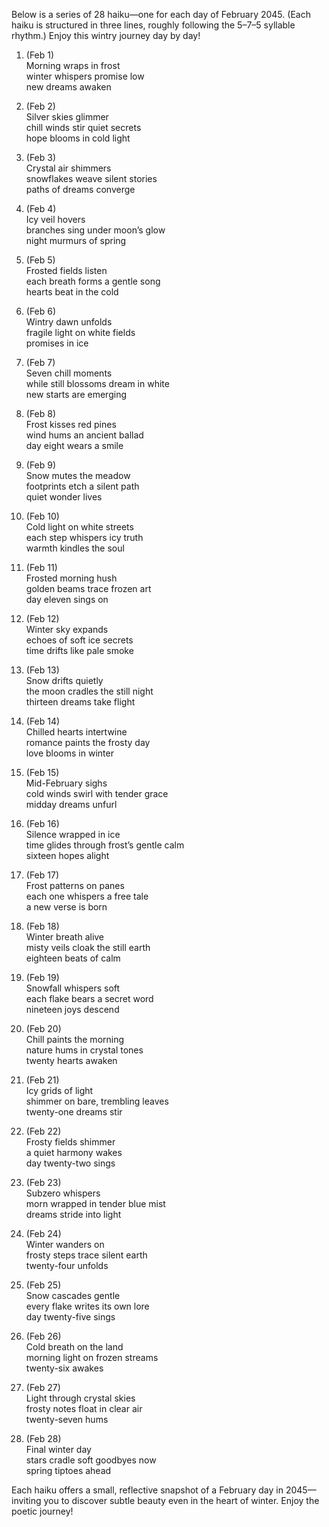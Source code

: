 Below is a series of 28 haiku—one for each day of February 2045. (Each haiku is structured in three lines, roughly following the 5–7–5 syllable rhythm.) Enjoy this wintry journey day by day!

1. (Feb 1)  
Morning wraps in frost  
winter whispers promise low  
new dreams awaken  

2. (Feb 2)  
Silver skies glimmer  
chill winds stir quiet secrets  
hope blooms in cold light  

3. (Feb 3)  
Crystal air shimmers  
snowflakes weave silent stories  
paths of dreams converge  

4. (Feb 4)  
Icy veil hovers  
branches sing under moon’s glow  
night murmurs of spring  

5. (Feb 5)  
Frosted fields listen  
each breath forms a gentle song  
hearts beat in the cold  

6. (Feb 6)  
Wintry dawn unfolds  
fragile light on white fields  
promises in ice  

7. (Feb 7)  
Seven chill moments  
while still blossoms dream in white  
new starts are emerging  

8. (Feb 8)  
Frost kisses red pines  
wind hums an ancient ballad  
day eight wears a smile  

9. (Feb 9)  
Snow mutes the meadow  
footprints etch a silent path  
quiet wonder lives  

10. (Feb 10)  
Cold light on white streets  
each step whispers icy truth  
warmth kindles the soul  

11. (Feb 11)  
Frosted morning hush  
golden beams trace frozen art  
day eleven sings on  

12. (Feb 12)  
Winter sky expands  
echoes of soft ice secrets  
time drifts like pale smoke  

13. (Feb 13)  
Snow drifts quietly  
the moon cradles the still night  
thirteen dreams take flight  

14. (Feb 14)  
Chilled hearts intertwine  
romance paints the frosty day  
love blooms in winter  

15. (Feb 15)  
Mid-February sighs  
cold winds swirl with tender grace  
midday dreams unfurl  

16. (Feb 16)  
Silence wrapped in ice  
time glides through frost’s gentle calm  
sixteen hopes alight  

17. (Feb 17)  
Frost patterns on panes  
each one whispers a free tale  
a new verse is born  

18. (Feb 18)  
Winter breath alive  
misty veils cloak the still earth  
eighteen beats of calm  

19. (Feb 19)  
Snowfall whispers soft  
each flake bears a secret word  
nineteen joys descend  

20. (Feb 20)  
Chill paints the morning  
nature hums in crystal tones  
twenty hearts awaken  

21. (Feb 21)  
Icy grids of light  
shimmer on bare, trembling leaves  
twenty-one dreams stir  

22. (Feb 22)  
Frosty fields shimmer  
a quiet harmony wakes  
day twenty-two sings  

23. (Feb 23)  
Subzero whispers  
morn wrapped in tender blue mist  
dreams stride into light  

24. (Feb 24)  
Winter wanders on  
frosty steps trace silent earth  
twenty-four unfolds  

25. (Feb 25)  
Snow cascades gentle  
every flake writes its own lore  
day twenty-five sings  

26. (Feb 26)  
Cold breath on the land  
morning light on frozen streams  
twenty-six awakes  

27. (Feb 27)  
Light through crystal skies  
frosty notes float in clear air  
twenty-seven hums  

28. (Feb 28)  
Final winter day  
stars cradle soft goodbyes now  
spring tiptoes ahead  

Each haiku offers a small, reflective snapshot of a February day in 2045—inviting you to discover subtle beauty even in the heart of winter. Enjoy the poetic journey!
